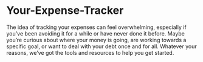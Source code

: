 # Your-Expense-Tracker

The idea of tracking your expenses can feel overwhelming, especially if you’ve been avoiding it for a while or have never done it before. Maybe you’re curious about where your money is going, are working towards a specific goal, or want to deal with your debt once and for all. Whatever your reasons, we’ve got the tools and resources to help you get started.


